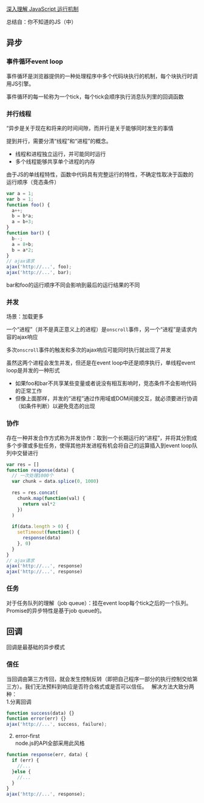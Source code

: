 [深入理解 JavaScript 运行机制](https://juejin.im/entry/5847c101128fe10058bcef6e)

总结自：你不知道的JS（中）

## 异步
### 事件循环event loop
事件循环是浏览器提供的一种处理程序中多个代码块执行的机制，每个块执行时调用JS引擎。

事件循环的每一轮称为一个tick，每个tick会顺序执行消息队列里的回调函数

### 并行线程
“异步是关于现在和将来的时间间隙，而并行是关于能够同时发生的事情

提到并行，需要分清“线程”和“进程”的概念。
- 线程和进程独立运行，并可能同时运行
- 多个线程能够共享单个进程的内存

由于JS的单线程特性，函数中代码具有完整运行的特性，不确定性取决于函数的运行顺序（竞态条件）
```js
var a = 1;
var b = 1;
function foo() {
  a++;
  b = b*a;
  a = b+3;
}
function bar() {
  b--;
  a = 8+b;
  b = a*2;
}
// ajax请求
ajax('http://...', foo);
ajax('http://...', bar);
```
bar和foo的运行顺序不同会影响到最后的运行结果的不同

### 并发
场景：加载更多

一个“进程”（并不是真正意义上的进程）是`onscroll`事件，另一个“进程”是请求内容的ajax响应

多次`onscroll`事件的触发和多次的ajax响应可能同时执行就出现了并发

虽然这两个进程会发生并发，但还是在event loop中还是顺序执行，单线程event loop是并发的一种形式

- 如果foo和bar不共享某些变量或者说没有相互影响时，竞态条件不会影响代码的正常工作
- 但像上面那样，并发的“进程”通过作用域或DOM间接交互，就必须要进行协调（如条件判断）以避免竞态的出现

### 协作
存在一种并发合作方式称为并发协作：取到一个长期运行的“进程”，并将其分割成多个步骤或多批任务，使得其他并发进程有机会将自己的运算插入到event loop队列中交替进行

```js
var res = []
function response(data) {
  // 一次处理1000个
  var chunk = data.splice(0, 1000)
  
  res = res.concat(
    chunk.map(function(val) {
      return val*2
    })
  )
  
  if(data.length > 0) {
    setTimeout(function() {
      response(data)
    }, 0)
  }
}
// ajax请求
ajax('http://...', response)
ajax('http://...', response)
```

### 任务
对于任务队列的理解（job queue）：挂在event loop每个tick之后的一个队列。  
Promise的异步特性是基于job queue的。

## 回调
回调是最基础的异步模式  
### 信任
当回调由第三方传回，就会发生控制反转（即把自己程序一部分的执行控制交给第三方）。我们无法预料到响应是否符合格式或是否可以信任。  
解决方法大致分两种：  
1.分离回调  
```js
function success(data) {}
function error(err) {}
ajax('http://...', success, failure);
```  
2. error-first  
node.js的API全部采用此风格  
```js
function response(err, data) {
  if (err) {
    //...
  }else {
    //...
  }
}
ajax('http://...', response);
```  
